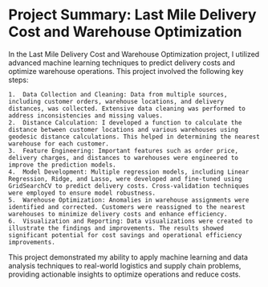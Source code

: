 # Project Summary: Last Mile Delivery Cost and Warehouse Optimization

In the Last Mile Delivery Cost and Warehouse Optimization project, I utilized advanced machine learning techniques to predict delivery costs and optimize warehouse operations. This project involved the following key steps:

	1.	Data Collection and Cleaning: Data from multiple sources, including customer orders, warehouse locations, and delivery distances, was collected. Extensive data cleaning was performed to address inconsistencies and missing values.
	2.	Distance Calculation: I developed a function to calculate the distance between customer locations and various warehouses using geodesic distance calculations. This helped in determining the nearest warehouse for each customer.
	3.	Feature Engineering: Important features such as order price, delivery charges, and distances to warehouses were engineered to improve the prediction models.
	4.	Model Development: Multiple regression models, including Linear Regression, Ridge, and Lasso, were developed and fine-tuned using GridSearchCV to predict delivery costs. Cross-validation techniques were employed to ensure model robustness.
	5.	Warehouse Optimization: Anomalies in warehouse assignments were identified and corrected. Customers were reassigned to the nearest warehouses to minimize delivery costs and enhance efficiency.
	6.	Visualization and Reporting: Data visualizations were created to illustrate the findings and improvements. The results showed significant potential for cost savings and operational efficiency improvements.

This project demonstrated my ability to apply machine learning and data analysis techniques to real-world logistics and supply chain problems, providing actionable insights to optimize operations and reduce costs.
